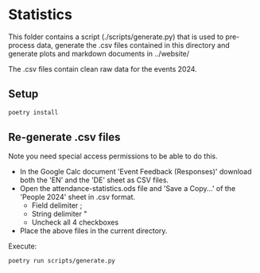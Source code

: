 # Statistics

This folder contains a script (./scripts/generate.py) that is used to
pre-process data, generate the .csv files contained in this directory and
generate plots and markdown documents in ../website/

The .csv files contain clean raw data for the events 2024.


## Setup

```bash
poetry install
```


## Re-generate .csv files

Note you need special access permissions to be able to do this.

* In the Google Calc document 'Event Feedback (Responses)' download both the
  'EN' and the 'DE' sheet as CSV files.
* Open the attendance-statistics.ods file and 'Save a Copy...' of the
  'People 2024' sheet in .csv format.
  * Field delimiter ;
  * String delimiter "
  * Uncheck all 4 checkboxes
* Place the above files in the current directory.

Execute:

```bash
poetry run scripts/generate.py
```
